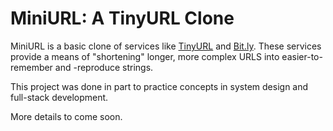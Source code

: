 # MiniURL: A TinyURL Clone

MiniURL is a basic clone of services like [TinyURL](https://tinyurl.com/app) and [Bit.ly](https://bitly.com/).
These services provide a means of "shortening" longer, more complex URLS into easier-to-remember and -reproduce
strings.

This project was done in part to practice concepts in system design and full-stack development.

More details to come soon.
